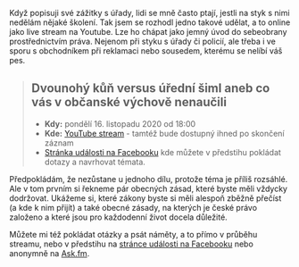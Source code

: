 <!-- dcterms:title = Pozvánka na online přednášku Dvounohý kůň versus úřední šiml -->
<!-- dcterms:abstract = Když popisuji své zážitky s úřady, lidi se mně často ptají, jestli na styk s nimi nedělám nějaké školení. Tak jsem se rozhodl jedno takové udělat, a to online. Lze ho chápat jako jemný úvod do sebeobrany prostřednictvím práva. Nejenom při styku s úřady či policií, ale třeba i ve sporu s obchodníkem při reklamaci nebo sousedem, kterému se nelíbí váš pes. -->
<!-- dcterms:creator = Michal Altair Valášek -->
<!-- x4w:pictureUrl = /perex-pictures/logo-youtube.svg -->
<!-- x4w:pictureWidth = 150 -->
<!-- x4w:pictureHeight = 150 -->
<!-- x4w:coverUrl = /cover-pictures/20201112-obcanka-1.jpg -->
<!-- x4w:coverCredits = Wesley Tingey via Unsplash.com -->
<!-- x4w:category = Akce a události -->
<!-- x4w:category = Politika -->
<!-- x4w:category = Lidé a jiná zvěř -->
<!-- dcterms:dateAccepted = 2020-11-12 -->

Když popisuji své zážitky s úřady, lidi se mně často ptají, jestli na styk s nimi nedělám nějaké školení. Tak jsem se rozhodl jedno takové udělat, a to online jako live stream na Youtube. Lze ho chápat jako jemný úvod do sebeobrany prostřednictvím práva. Nejenom při styku s úřady či policií, ale třeba i ve sporu s obchodníkem při reklamaci nebo sousedem, kterému se nelíbí váš pes.

> ## Dvounohý kůň versus úřední šiml aneb co vás v občanské výchově nenaučili
> * **Kdy:** pondělí 16. listopadu 2020 od 18:00
> * **Kde:** [YouTube stream](https://youtu.be/kauLvkbiQRA) - tamtéž bude dostupný ihned po skončení záznam
> * [Stránka události na Facebooku](https://fb.me/e/38XHdAGUE) kde můžete v předstihu pokládat dotazy a navrhovat témata.

Předpokládám, že nezůstane u jednoho dílu, protože téma je příliš rozsáhlé. Ale v tom prvním si řekneme pár obecných zásad, které byste měli vždycky dodržovat. Ukážeme si, které zákony byste si měli alespoň zběžně přečíst (a kde k nim přijít) a také obecné zásady, na kterých je české právo založeno a které jsou pro každodenní život docela důležité. 

Můžete mi též pokládat otázky a psát náměty, a to přímo v průběhu streamu,  nebo v předstihu na [stránce události na Facebooku](https://fb.me/e/38XHdAGUE) nebo anonymně na [Ask.fm](https://ask.fm/ridercz).

